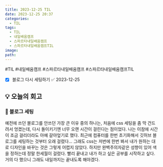 ```yaml
---
title: 2023-12-25 TIL
date: 2023-12-25 20:37
categories:
  - TIL
tags:
  - TIL
  - 내일배움캠프
  - 스파르타내일배움캠프
  - 스파르타내일배움캠프TIL
image: 
path:
---
```

#TIL #내일배움캠프 #스파르타내일배움캠프 #스파르타내일배움캠프TIL 

- [x] 블로그 다시 세팅하기 ✅ 2023-12-25

## 💡 오늘의 회고
### 👀 블로그 세팅
예전에 쓰던 블로그를 안쓰던 가장 큰 이유 중의 하나는, 처음에 css 세팅을 좀 막 건드려서 엉켰는데, 다시 돌이키기엔 너무 오랜 시간이 걸린다는 점이었다. 나는 이참에 시간이 조금 걸리더라도 아예 갈아엎기로 했다. 최근에 컴퓨터를 한번 초기화해서 깃허브 블로그를 세팅하는 것부터 오래 걸렸다... 그래도 css는 저번에 한번 봐서 내가 원하는 대로 디자인을 바꾸는 것은 그렇게 어렵지 않았다. 하지만 완벽주의자같은 성향이 있어 색을 정하는데 정말 한세월이 걸렸다. 빨리 끝내고 내가 하고 싶은 공부를 시작하고 싶다. 거의 다 했으니 그래도 내일까지는 끝내도록 해야겠다.
